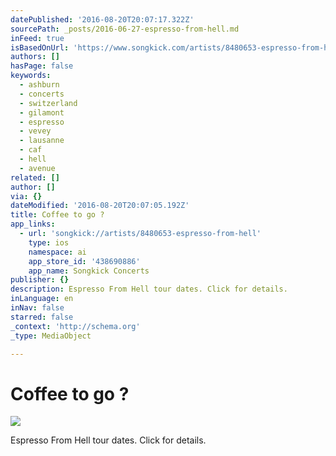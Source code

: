 ```yaml
---
datePublished: '2016-08-20T20:07:17.322Z'
sourcePath: _posts/2016-06-27-espresso-from-hell.md
inFeed: true
isBasedOnUrl: 'https://www.songkick.com/artists/8480653-espresso-from-hell'
authors: []
hasPage: false
keywords:
  - ashburn
  - concerts
  - switzerland
  - gilamont
  - espresso
  - vevey
  - lausanne
  - caf
  - hell
  - avenue
related: []
author: []
via: {}
dateModified: '2016-08-20T20:07:05.192Z'
title: Coffee to go ?
app_links:
  - url: 'songkick://artists/8480653-espresso-from-hell'
    type: ios
    namespace: ai
    app_store_id: '438690886'
    app_name: Songkick Concerts
publisher: {}
description: Espresso From Hell tour dates. Click for details.
inLanguage: en
inNav: false
starred: false
_context: 'http://schema.org'
_type: MediaObject

---
```

# Coffee to go ?
![](https://the-grid-user-content.s3-us-west-2.amazonaws.com/bb6ff7f4-be2f-4426-9e80-095d7dafa8d7.png)

Espresso From Hell tour dates. Click for details.